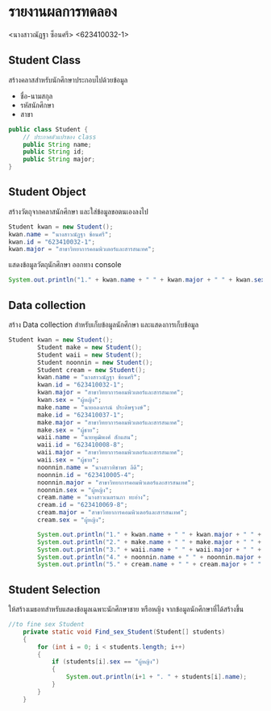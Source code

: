 # รายงานผลการทดลอง

<นางสาวณัฏฐา ซ็อนศรี> <623410032-1>

## Student Class

สร้างคลาสสำหรับนักศึกษาประกอบไปด้วยข้อมูล

- ชื่อ-นามสกุล
- รหัสนักศึกษา
- สาขา

```java
public class Student {
    // ประกาศตัวแปรของ class
    public String name;
    public String id;
    public String major;
}
```

## Student Object

สร้างวัตถุจากคลาสนักศึกษา และใส่ข้อมูลขอตนเองลงไป

```java
Student kwan = new Student();
kwan.name = "นางสาวณัฏฐา ซ้อนศรี";
kwan.id = "623410032-1";
kwan.major = "สาขาวิทยาการคอมพิวเตอร์และสารสนเทศ";
```

แสดงข้อมูลวัตถุนักศึกษา ออกทาง console

```java
System.out.println("1." + kwan.name + " " + kwan.major + " " + kwan.sex);
```

## Data collection

สร้าง Data collection สำหรับเก็บข้อมูลนักศึกษา และแสดงการเก็บข้อมูล

```java
Student kwan = new Student();
        Student make = new Student();
        Student waii = new Student();
        Student noonnin = new Student();
        Student cream = new Student();
        kwan.name = "นางสาวณัฏฐา ซ้อนศรี";
        kwan.id = "623410032-1";
        kwan.major = "สาขาวิทยาการคอมพิวเตอร์และสารสนเทศ";
        kwan.sex = "ผู้หญิง";
        make.name = "นายอลงกรณ์ ประดิษฐวงษ์";
        make.id = "623410037-1";
        make.major = "สาขาวิทยาการคอมพิวเตอร์และสารสนเทศ";
        make.sex = "ผู้ชาย";
        waii.name = "นายพุฒิพงศ์ สักแสน";
        waii.id = "623410008-8";
        waii.major = "สาขาวิทยาการคอมพิวเตอร์และสารสนเทศ";
        waii.sex = "ผู้ชาย";
        noonnin.name = "นางสาวทิชาพร ลีดี";
        noonnin.id = "623410005-4";
        noonnin.major = "สาขาวิทยาการคอมพิวเตอร์และสารสนเทศ";
        noonnin.sex = "ผู้หญิง";
        cream.name = "นางสาวเนตรนภา ทะอ่าง";
        cream.id = "623410069-8";
        cream.major = "สาขาวิทยาการคอมพิวเตอร์และสารสนเทศ";
        cream.sex = "ผู้หญิง";

        System.out.println("1." + kwan.name + " " + kwan.major + " " + kwan.sex);
        System.out.println("2." + make.name + " " + make.major + " " + make.sex);
        System.out.println("3." + waii.name + " " + waii.major + " " + waii.sex);
        System.out.println("4." + noonnin.name + " " + noonnin.major + " " + noonnin.sex);
        System.out.println("5." + cream.name + " " + cream.major + " " + cream.sex);
```

## Student Selection

ให้สร้างเมธอทสำหรับแสดงข้อมูลเฉพาะนักศึกษาชาย หรือหญิง จากข้อมูลนักศึกษาที่ได้สร้างขึ้น

```java
//to fine sex Student
    private static void Find_sex_Student(Student[] students)
    {
        for (int i = 0; i < students.length; i++)
        {
            if (students[i].sex == "ผู้หญิง")
            {
                System.out.println(i+1 + ". " + students[i].name);
            }
        }
    }
```
